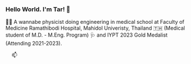 ### Hello World. I'm Tar! 👋

🌱✨ A wannabe physicist doing engineering in medical school at Faculty of Medicine Ramathibodi Hospital, Mahidol Univeristy, Thailand 🇹🇭 (Medical student of M.D. - M.Eng. Program) 🩺 and IYPT 2023 Gold Medalist (Attending 2021-2023). 
<pre>
  📫
</pre>


<!--
**Taruniro/Taruniro** is a ✨ _special_ ✨ repository because its `README.md` (this file) appears on your GitHub profile.

Here are some ideas to get you started:

- 🔭 I’m currently working on ...
- 🌱 I’m currently learning ...
- 👯 I’m looking to collaborate on ...
- 🤔 I’m looking for help with ...
- 💬 Ask me about ...
- 📫 How to reach me: ...
- 😄 Pronouns: ...
- ⚡ Fun fact: ...
-->
